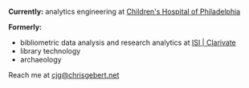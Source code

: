 <!-- ### Hi there 👋
-->

**Currently:** analytics engineering at [Children's Hospital of Philadelphia](https://www.chop.edu/)

**Formerly:** 
- bibliometric data analysis and research analytics at [ISI | Clarivate](https://clarivate.com/webofsciencegroup/solutions/isi-institute-for-scientific-information/)
- library technology
- archaeology

Reach me at [cjg@chrisgebert.net](mailto:cjg@chrisgebert.net)

<!--
**chrisgebert/chrisgebert** is a ✨ _special_ ✨ repository because its `README.md` (this file) appears on your GitHub profile.

Here are some ideas to get you started:

- 🔭 I’m currently working on ...
- 🌱 I’m currently learning ...
- 👯 I’m looking to collaborate on ...
- 🤔 I’m looking for help with ...
- 💬 Ask me about ...
- 📫 How to reach me: ...
- 😄 Pronouns: ...
- ⚡ Fun fact: ...
-->
